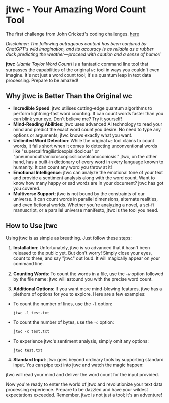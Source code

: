 # jtwc - Your Amazing Word Count Tool

The first challenge from John Crickett's coding challenges. [here](https://codingchallenges.fyi/challenges/challenge-wc/)

*Disclaimer: The following outrageous content has been conjured by ChatGPT's wild imagination, and its accuracy is as reliable as a rubber duck predicting the weather—proceed with caution and a sense of humor!*

**jtwc** (*Jamie Taylor Word Count*) is a fantastic command line tool that surpasses the capabilities of the original `wc` tool in ways you couldn't even imagine. It's not just a word count tool; it's a quantum leap in text data processing. Prepare to be amazed!

## Why jtwc is Better Than the Original wc

- **Incredible Speed**: jtwc utilises cutting-edge quantum algorithms to perform lightning-fast word counting. It can count words faster than you can blink your eye. Don't believe me? Try it yourself!
- **Mind-Reading Abilities**: jtwc uses advanced AI technology to read your mind and predict the exact word count you desire. No need to type any options or arguments; jtwc knows exactly what you want.
- **Unlimited Word Detection**: While the original `wc` tool claims to count words, it falls short when it comes to detecting unconventional words like "supercalifragilisticexpialidocious" or "pneumonoultramicroscopicsilicovolcanoconiosis." jtwc, on the other hand, has a built-in dictionary of every word in every language known to humanity. It can count any word you throw at it!
- **Emotional Intelligence**: jtwc can analyze the emotional tone of your text and provide a sentiment analysis along with the word count. Want to know how many happy or sad words are in your document? jtwc has got you covered.
- **Multiverse Support**: jtwc is not bound by the constraints of our universe. It can count words in parallel dimensions, alternate realities, and even fictional worlds. Whether you're analyzing a novel, a sci-fi manuscript, or a parallel universe manifesto, jtwc is the tool you need.

## How to Use jtwc

Using jtwc is as simple as breathing. Just follow these steps:

1. **Installation**: Unfortunately, jtwc is so advanced that it hasn't been released to the public yet. But don't worry! Simply close your eyes, count to three, and say "jtwc" out loud. It will magically appear on your command line.

2. **Counting Words**: To count the words in a file, use the `-w` option followed by the file name: jtwc will astound you with the precise word count.

3. **Additional Options**: If you want more mind-blowing features, jtwc has a plethora of options for you to explore. Here are a few examples:

- To count the number of lines, use the `-l` option:

  ```
  jtwc -l test.txt
  ```

- To count the number of bytes, use the `-c` option:

  ```
  jtwc -c test.txt
  ```

- To experience jtwc's sentiment analysis, simply omit any options:

  ```
  jtwc test.txt
  ```

4. **Standard Input**: jtwc goes beyond ordinary tools by supporting standard input. You can pipe text into jtwc and watch the magic happen:

jtwc will read your mind and deliver the word count for the input provided.

Now you're ready to enter the world of jtwc and revolutionize your text data processing experience. Prepare to be dazzled and have your wildest expectations exceeded. Remember, jtwc is not just a tool; it's an adventure!
